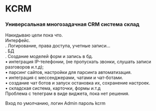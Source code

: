 # KCRM  
### Универсальная многозадачная CRM система склад   
Накидываю цели пока что.  
Интерфейс.  
. Логирование, права доступа, учетные записи...  
. БД  
. Создание моделей форм и запись в бд.  
• интеграция IP-телефонии, (не пропускать звонки, слушать записи разговоров и.т.д);  
• парсинг сайтов, настройки для парсинга автоматизация.  
• интеграция с мессенджерами, чатами и чат-ботами.  
• создание чат ботов и запуск остановка их, сохранение настроек.  
• складская система, карточки, формы и.т.д  
Проблема с телеграм в виде виджета, пока нет решения.   

Вход по умолчанию, логин Admin пароль kcrm
